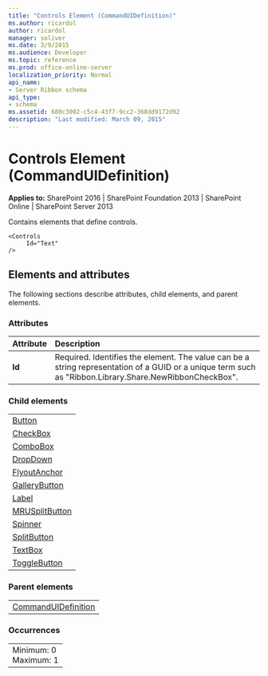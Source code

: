 ```yaml
---
title: "Controls Element (CommandUIDefinition)"
ms.author: ricardol
author: ricardol
manager: soliver
ms.date: 3/9/2015
ms.audience: Developer
ms.topic: reference
ms.prod: office-online-server
localization_priority: Normal
api_name:
- Server Ribbon schema
api_type:
- schema
ms.assetid: 680c3002-c5c4-43f7-9cc2-368dd9172d92
description: "Last modified: March 09, 2015"
---
```


# Controls Element (CommandUIDefinition)

 
  
 **Applies to:** SharePoint 2016 | SharePoint Foundation 2013 | SharePoint Online | SharePoint Server 2013
  
Contains elements that define controls. 
  
```
<Controls
     Id="Text"
/>
```

## Elements and attributes

The following sections describe attributes, child elements, and parent elements.

### Attributes

|**Attribute**|**Description**|
|:-----|:-----|
|**Id** <br/> |Required. Identifies the element. The value can be a string representation of a GUID or a unique term such as "Ribbon.Library.Share.NewRibbonCheckBox".  <br/> |
   
### Child elements

||
|:-----|
|[Button](button-element.md) <br/> |
|[CheckBox](checkbox-element.md) <br/> |
|[ComboBox](combobox-element.md) <br/> |
|[DropDown](dropdown-element.md) <br/> |
|[FlyoutAnchor](flyoutanchor-element.md) <br/> |
|[GalleryButton](gallerybutton-element-group.md) <br/> |
|[Label](label-element.md) <br/> |
|[MRUSplitButton](mrusplitbutton-element.md) <br/> |
|[Spinner](spinner-element.md) <br/> |
|[SplitButton](splitbutton-element.md) <br/> |
|[TextBox](textbox-element.md) <br/> |
|[ToggleButton](togglebutton-element.md) <br/> |
   
### Parent elements

||
|:-----|
|[CommandUIDefinition](commanduidefinition-element.md)|
   
### Occurrences

||
|:-----|
|Minimum: 0  <br/> Maximum: 1  <br/> |
   

